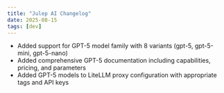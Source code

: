 ```yaml
---
title: "Julep AI Changelog"
date: 2025-08-15
tags: [dev]
---
```


- Added support for GPT-5 model family with 8 variants (gpt-5, gpt-5-mini, gpt-5-nano)
- Added comprehensive GPT-5 documentation including capabilities, pricing, and parameters
- Added GPT-5 models to LiteLLM proxy configuration with appropriate tags and API keys